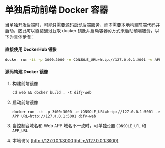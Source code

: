 # 单独启动前端 Docker 容器

当单独开发后端时，可能只需要源码启动后端服务，而不需要本地构建前端代码并启动，因此可以直接通过拉取 docker 镜像并启动容器的方式来启动前端服务，以下为具体步骤：

#### 直接使用 DockerHub 镜像

```Bash
docker run -it -p 3000:3000 -e CONSOLE_URL=http://127.0.0.1:5001 -e APP_URL=http://127.0.0.1:5001 langgenius/dify-web:latest
```

#### 源码构建 Docker 镜像

1.  构建前端镜像

    ```
    cd web && docker build . -t dify-web
    ```
2.  启动前端镜像

    ```
    docker run -it -p 3000:3000 -e CONSOLE_URL=http://127.0.0.1:5001 -e APP_URL=http://127.0.0.1:5001 dify-web
    ```
3. 当控制台域名和 Web APP 域名不一致时，可单独设置 `CONSOLE_URL` 和 `APP_URL`
4. 本地访问 [http://127.0.0.1:3000](http://127.0.0.1:3000)
